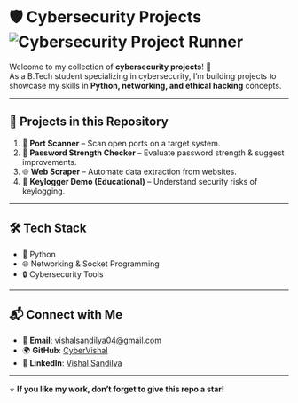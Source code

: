 # 🛡️ Cybersecurity Projects ![Cybersecurity Project Runner](https://github.com/CyberVishal/Cybersecurity-Projects/actions/workflows/run_cybersec.yml/badge.svg)


Welcome to my collection of **cybersecurity projects**! 🚀  
As a B.Tech student specializing in cybersecurity, I’m building projects to showcase my skills in **Python, networking, and ethical hacking** concepts.

---

## 📂 Projects in this Repository
1. 🔎 **Port Scanner** – Scan open ports on a target system.  
2. 🔐 **Password Strength Checker** – Evaluate password strength & suggest improvements.  
3. 🌐 **Web Scraper** – Automate data extraction from websites.  
4. 🎯 **Keylogger Demo (Educational)** – Understand security risks of keylogging.  

---

## 🛠️ Tech Stack
- 🐍 Python  
- 🌐 Networking & Socket Programming  
- 🔒 Cybersecurity Tools  

---

## 📬 Connect with Me
- 📧 **Email**: [vishalsandilya04@gmail.com](mailto:vishalsandilya04@gmail.com)  
- 🌍 **GitHub**: [CyberVishal](https://github.com/CyberVishal)  
- 💼 **LinkedIn**: [Vishal Sandilya](https://www.linkedin.com/in/vishal-sandilya-40b9491b0)  

--- 

⭐ **If you like my work, don’t forget to give this repo a star!**
